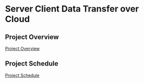 # Server Client Data Transfer over Cloud

## Project Overview

[Project Overview](https://github.com/cu-ecen-aeld/final-project-dhirajbennadi/wiki/Project-Overview)

## Project Schedule
[Project Schedule](https://github.com/cu-ecen-aeld/final-project-dhirajbennadi/wiki/Project-Schedule)